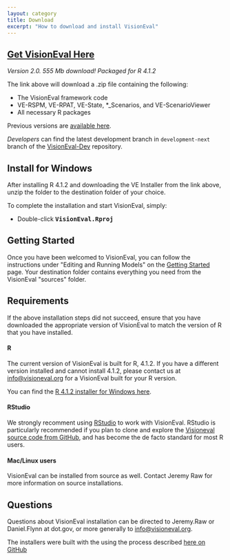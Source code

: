 ```yaml
---
layout: category
title: Download
excerpt: "How to download and install VisionEval"
---
```


## [Get VisionEval Here](https://github.com/VisionEval/VisionEval/releases/download/public-2.0/VE-2.0-Installer-Windows-R4.1.2_2022-01-03.zip)

*Version 2.0. 555 Mb download! Packaged for R 4.1.2*

The link above will download a .zip file containing the following:
 - The VisionEval framework code
 - VE-RSPM, VE-RPAT, VE-State, *_Scenarios, and VE-ScenarioViewer
 - All necessary R packages

Previous versions are [available here](https://github.com/VisionEval/VisionEval-Dev/releases).

*Developers* can find the latest development branch in `development-next` branch of the [VisionEval-Dev](https://github.com/VisionEval/VisionEval-Dev) repository.

## Install for Windows

After installing R 4.1.2 and downloading the VE Installer from the link above, unzip the folder to the destination folder of your choice.

To complete the installation and start VisionEval, simply:
   - Double-click **<tt>VisionEval.Rproj</tt>**

## Getting Started

Once you have been welcomed to VisionEval, you can follow the instructions under "Editing and Running Models" on the
<a href="https://github.com/VisionEval/VisionEval/wiki/Getting-Started-v2#editing-and-running-models">Getting Started</a> page.
Your destination folder contains everything you need from the VisionEval "sources" folder.

## Requirements

If the above installation steps did not succeed, ensure that you have downloaded the appropriate version of VisionEval to match the version of R that you have installed.

#### R

The current version of VisionEval is built for R, 4.1.2.  If you have a different version installed and cannot install 4.1.2, please contact us at <a href="mailto:info@visioneval.org">info@visioneval.org</a> for a VisionEval built for your R version.

You can find the <a
href="https://cran.r-project.org/bin/windows/base/" target="_blank">R 4.1.2 installer for Windows here</a>.

#### RStudio

We strongly recomment using <a href="https://www.rstudio.com/products/rstudio/#Desktop" target="_blank">RStudio</a> to work with VisionEval. RStudio is particularly recommended if you plan to clone and explore the
<a target="_blank" href="https://github.com/VisionEval/VisionEval">Visioneval source code from GitHub</a>, and has become the de facto standard for most R users.

#### Mac/Linux users
VisionEval can be installed from source as well. Contact Jeremy Raw for more information on source installations.

## Questions

Questions about VisionEval installation can be directed to Jeremy.Raw or Daniel.Flynn at dot.gov, or more generally to <a href="mailto:info@visioneval.org">info@visioneval.org</a>.

The installers were built with the using the process described <a target="_blank" href="https://github.com/VisionEval/VisionEval-Dev/blob/development/build/Building.md">here on GitHub</a>

<!-- removed between title and excerpt: <span class="entry-date"><time datetime="{{ post.date | date_to_xmlschema }}">{{ post.date | date: "%B %d, %Y" }}</time></span> -->
